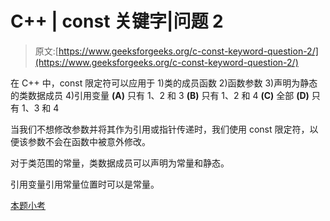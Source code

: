 # C++ | const 关键字|问题 2

> 原文:[https://www.geeksforgeeks.org/c-const-keyword-question-2/](https://www.geeksforgeeks.org/c-const-keyword-question-2/)

在 C++ 中，const 限定符可以应用于
1)类的成员函数
2)函数参数
3)声明为静态的类数据成员
4)引用变量
**(A)** 只有 1、2 和 3
**(B)** 只有 1、2 和 4
**(C)** 全部
**(D)** 只有 1、3 和 4

当我们不想修改参数并将其作为引用或指针传递时，我们使用 const 限定符，以便该参数不会在函数中被意外修改。

对于类范围的常量，类数据成员可以声明为常量和静态。

引用变量引用常量位置时可以是常量。

[本题小考](https://www.geeksforgeeks.org/quiz-corner-gq/)